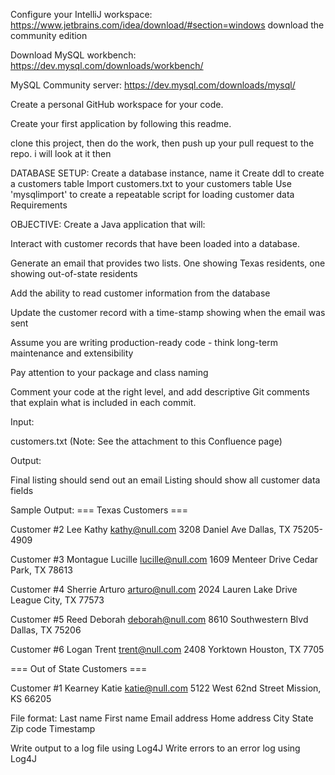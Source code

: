 Configure your IntelliJ workspace:  https://www.jetbrains.com/idea/download/#section=windows download the community edition

Download MySQL workbench: https://dev.mysql.com/downloads/workbench/

MySQL Community server: https://dev.mysql.com/downloads/mysql/

Create a personal GitHub workspace for your code.

Create your first application by following this readme. 

clone this project, then do the work, then push up your pull request to the repo. i will look at it then

DATABASE SETUP:
Create a database instance, name it
Create ddl to create a customers table
Import customers.txt to your customers table
Use 'mysqlimport' to create a repeatable script for loading customer data
Requirements

OBJECTIVE:
Create a Java application that will:

Interact with customer records that have been loaded into a database.

Generate an email that provides two lists.  One showing Texas residents, one showing out-of-state residents

Add the ability to read customer information from the database 

Update the customer record with a time-stamp showing when the email was sent

Assume you are writing production-ready code - think long-term maintenance and extensibility

Pay attention to your package and class naming

Comment your code at the right level, and add descriptive Git comments that explain what is included in each commit.

Input:

customers.txt (Note: See the attachment to this Confluence page)

Output:

Final listing should send out an email
Listing should show all customer data fields

Sample Output:
=== Texas Customers ===

Customer #2
Lee Kathy
kathy@null.com
3208 Daniel Ave
Dallas, TX 75205-4909

Customer #3
Montague Lucille
lucille@null.com
1609 Menteer Drive
Cedar Park, TX 78613

Customer #4
Sherrie Arturo
arturo@null.com
2024 Lauren Lake Drive
League City, TX 77573

Customer #5
Reed Deborah
deborah@null.com
8610 Southwestern Blvd
Dallas, TX 75206

Customer #6
Logan Trent
trent@null.com
2408 Yorktown
Houston, TX 7705

=== Out of State Customers ===

Customer #1
Kearney Katie
katie@null.com
5122 West 62nd Street
Mission, KS 66205



File format:
Last name
First name
Email address
Home address
City
State
Zip code
Timestamp

Write output to a log file using Log4J
Write errors to an error log using Log4J


